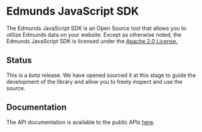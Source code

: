 # Edmunds JavaScript SDK

The Edmunds JavaScript SDK is an Open Source tool that allows you to utilize 
Edmunds data on your website. Except as otherwise noted, the Edmunds JavaScript
SDK is licensed under the [Apache 2.0 License.][license]

## Status

This is a *beta* release. We have opened sourced it at this stage to guide the 
development of the library and allow you to freely inspect and use the source.

## Documentation

The API documentation is available to the public APIs [here][docs].

[license]: http://www.apache.org/licenses/LICENSE-2.0.html "Apache 2.0 License"
[docs]: http://developer.edmunds.com/docs "API Documentation"